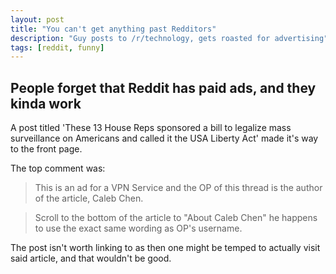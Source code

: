 ```yaml
---
layout: post
title: "You can't get anything past Redditors"
description: "Guy posts to /r/technology, gets roasted for advertising"
tags: [reddit, funny]
---
```


## People forget that Reddit has paid ads, and they kinda work

A post titled 'These 13 House Reps sponsored a bill to legalize mass surveillance on Americans and called it the USA Liberty Act' made it's way to the front page.

The top comment was:

> This is an ad for a VPN Service and the OP of this thread is the author of the article, Caleb Chen.

> Scroll to the bottom of the article to "About Caleb Chen" he happens to use the exact same wording as OP's username.

The post isn't worth linking to as then one might be temped to actually visit said article, and that wouldn't be good.
